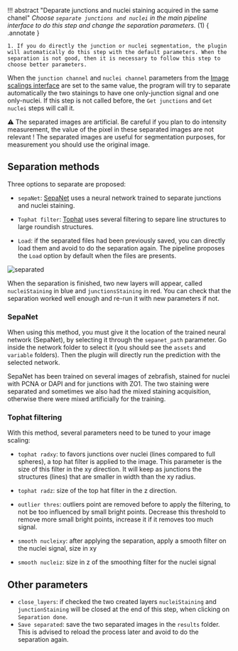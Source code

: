 !!! abstract "Deparate junctions and nuclei staining acquired in the same chanel"
	_Choose `separate junctions and nuclei` in the main pipeline interface to do this step and change the separation parameters._ (1) 
	{ .annotate }

	1. If you do directly the junction or nuclei segmentation, the plugin will automatically do this step with the default parameters. When the separation is not good, then it is necessary to follow this step to choose better parameters.


When the `junction channel` and `nuclei channel` parameters from the [Image scalings interface](./Image-scalings) are set to the same value, the program will try to separate automatically the two stainings to have one only-junction signal and one only-nuclei. If this step is not called before, the `Get junctions` and `Get nuclei` steps will call it. 

⚠️ The separated images are artificial. Be careful if you plan to do intensity measurement, the value of the pixel in these separated images are not relevant ! The separated images are useful for segmentation purposes, for measurement you should use the original image.

## Separation methods

Three options to separate are proposed:

- `sepaNet`: [SepaNet](#sepanet) uses a neural network trained to separate junctions and nuclei staining. 

- `Tophat filter`: [Tophat](#tophat-filtering) uses several filtering to separe line structures to large roundish structures.

- `Load`: if the separated files had been previously saved, you can directly load them and avoid to do the separation again. The pipeline proposes the `Load` option by default when the files are presents.

![separated](./imgs/separated.png)

 When the separation is finished, two new layers will appear, called `nucleiStaining` in blue and `junctionsStaining` in red. You can check that the separation worked well enough and re-run it with new parameters if not.  

### SepaNet
When using this method, you must give it the location of the trained neural network (SepaNet), by selecting it through the `sepanet_path` parameter. Go inside the network folder to select it (you should see the `assets` and `variable` folders). Then the plugin will directly run the prediction with the selected network.

SepaNet has been trained on several images of zebrafish, stained for nuclei with PCNA or DAPI and for junctions with ZO1. The two staining were separated and sometimes we also had the mixed staining acquisition, otherwise there were mixed artificially for the training.



### Tophat filtering
With this method, several parameters need to be tuned to your image scaling:

- `tophat radxy`: to favors junctions over nuclei (lines compared to full spheres), a top hat filter is applied to the image. This parameter is the size of this filter in the xy direction. It will keep as junctions the structures (lines) that are smaller in width than the xy radius.

- `tophat radz`: size of the top hat filter in the z direction.

- `outlier thres`: outliers point are removed before to apply the filtering, to not be too influenced by small bright points. Decrease this threshold to remove more small bright points, increase it if it removes too much signal.

- `smooth nucleixy`: after applying the separation, apply a smooth filter on the nuclei signal, size in xy

- `smooth nucleiz`: size in z of the smoothing filter for the nuclei signal

## Other parameters

* `close_layers`: if checked the two created layers `nucleiStaining` and `junctionStaining` will be closed at the end of this step, when clicking on `Separation done`.
*  `Save separated`: save the two separated images in the `results` folder. This is advised to reload the process later and avoid to do the separation again. 

